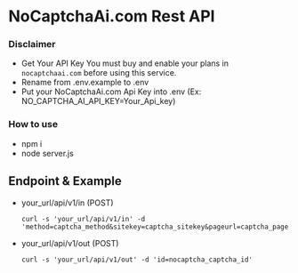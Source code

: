 # NoCaptchaAi.com Rest API

### Disclaimer
- Get Your API Key
You must buy and enable your plans in ```nocaptchaai.com``` before using this service.
- Rename from .env.example to .env
- Put your NoCaptchaAi.com Api Key into .env (Ex: NO_CAPTCHA_AI_API_KEY=Your_Api_key)

### How to use
- npm i
- node server.js

## Endpoint & Example
- your_url/api/v1/in (POST)
  ```
  curl -s 'your_url/api/v1/in' -d 'method=captcha_method&sitekey=captcha_sitekey&pageurl=captcha_page_url'
  ```
- your_url/api/v1/out (POST)
  ```
  curl -s 'your_url/api/v1/out' -d 'id=nocaptcha_captcha_id'
  ```
